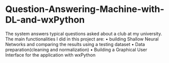 # Question-Answering-Machine-with-DL-and-wxPython
The system answers typical questions asked about a club at my university.
The main functionalities I did in this project are:
• building Shallow Neural Networks and comparing the results using a testing dataset
• Data preparation(cleaning and normalization)
• Building a Graphical User Interface for the application with wxPython
